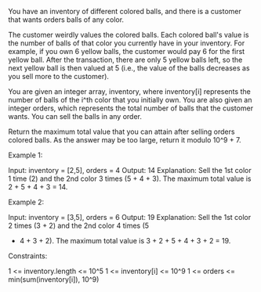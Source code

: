 You have an inventory of different colored balls, and there is a customer
that wants orders balls of any color.

The customer weirdly values the colored balls. Each colored ball's value is
the number of balls of that color you currently have in your inventory. For
example, if you own 6 yellow balls, the customer would pay 6 for the first
yellow ball. After the transaction, there are only 5 yellow balls left, so
the next yellow ball is then valued at 5 (i.e., the value of the balls
decreases as you sell more to the customer).

You are given an integer array, inventory, where inventory[i] represents the
number of balls of the i^th color that you initially own. You are also given
an integer orders, which represents the total number of balls that the
customer wants. You can sell the balls in any order.

Return the maximum total value that you can attain after selling orders
colored balls. As the answer may be too large, return it modulo 10^9 + 7.


Example 1:


Input: inventory = [2,5], orders = 4
Output: 14
Explanation: Sell the 1st color 1 time (2) and the 2nd color 3 times (5 + 4 +
3).
The maximum total value is 2 + 5 + 4 + 3 = 14.


Example 2:


Input: inventory = [3,5], orders = 6
Output: 19
Explanation: Sell the 1st color 2 times (3 + 2) and the 2nd color 4 times (5
+ 4 + 3 + 2).
The maximum total value is 3 + 2 + 5 + 4 + 3 + 2 = 19.



Constraints:


1 <= inventory.length <= 10^5
1 <= inventory[i] <= 10^9
1 <= orders <= min(sum(inventory[i]), 10^9)




